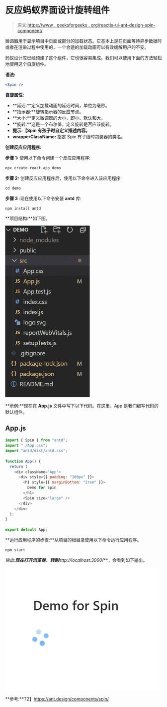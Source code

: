 # 反应蚂蚁界面设计旋转组件

> 原文:[https://www . geeksforgeeks . org/reactjs-ui-ant-design-spin-component/](https://www.geeksforgeeks.org/reactjs-ui-ant-design-spin-component/)

微调器用于显示项目中页面或部分的加载状态。它基本上是在页面等待异步数据时或者在渲染过程中使用的，一个合适的加载动画可以有效缓解用户的不安。

蚂蚁设计库已经预建了这个组件，它也很容易集成。我们可以使用下面的方法轻松地使用这个自旋组件。

**语法:**

```jsx
<Spin />
```

**自旋属性:**

*   **延迟:**定义加载动画的延迟时间，单位为毫秒。
*   **指示器:**旋转指示器的反应节点。
*   **大小:**定义微调器的大小，即小、默认和大。
*   **旋转:**这是一个布尔值，定义旋转是否应该旋转。
*   **提示:【Spin 有孩子时自定义描述内容。**
*   **wrapperClassName:** 指定 Spin 有子级时包装器的类名。

**创建反应应用程序:**

**步骤 1:** 使用以下命令创建一个反应应用程序:

```jsx
npx create-react-app demo
```

**步骤 2:** 创建反应应用程序后，使用以下命令进入该应用程序:

```jsx
cd demo
```

**步骤 3** :现在使用以下命令安装 **antd** 库:

```jsx
npm install antd
```

**项目结构:**如下图。

![](img/d2d7f261fec96b8735a2dd37ad6d908f.png)

**示例:**现在在 **App.js** 文件中写下以下代码。在这里，App 是我们编写代码的默认组件。

## App.js

```jsx
import { Spin } from "antd";
import "./App.css";
import "antd/dist/antd.css";

function App() {
  return (
    <div className="App">
      <div style={{ padding: "100px" }}>
        <h1 style={{ marginBottom: "2rem" }}>
          Demo for Spin
        </h1>
        <Spin size="large" />
      </div>
    </div>
  );
}

export default App;
```

**运行应用程序的步骤:**从项目的根目录使用以下命令运行应用程序。

```jsx
npm start
```

**输出:**现在打开浏览器，转到***http://localhost:3000/***，会看到如下输出。

![](img/0dad6aa63170c279aa7249ddc78d8d9c.png)

**参考:**T2】https://ant.design/components/spin/